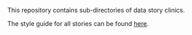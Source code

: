 This repository contains sub-directories of data story clinics. 

The style guide for all stories can be found [here](https://github.com/mydatastory/stories/blob/master/doc/style_guide.pptx).
